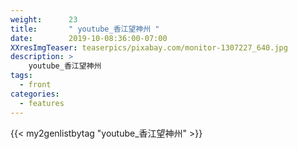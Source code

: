 ```yaml
---
weight:      23
title:       " youtube_香江望神州 "
date:        2019-10-08:36:00-07:00
XXresImgTeaser: teaserpics/pixabay.com/monitor-1307227_640.jpg
description: >
    youtube_香江望神州
tags:
  - front
categories:
  - features
---
```


{{< my2genlistbytag "youtube_香江望神州" >}}
